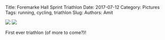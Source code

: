 Title: Foremarke Hall Sprint Triathlon
Date: 2017-07-12
Category: Pictures
Tags: running, cycling, triathlon
Slug: 
Authors: Amit

<div class="imagepost">
<img src="/images/foremarke_2.jpg" class="imageitem half" />
<img src="/images/foremarke_3.jpg" class="imageitem half" />
</div>

First ever triathlon (of more to come?)!
